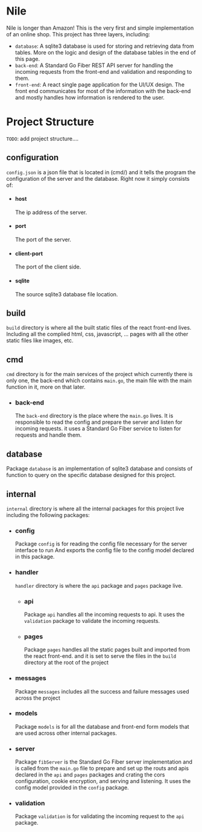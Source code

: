 <h1>Nile</h1>
Nile is longer than Amazon! This is the very first and simple implementation of an online shop. This project has three layers, including:   

- `database`: A sqlite3 database is used for storing and retrieving data from tables. More on the logic and design of the database tables in the end of this page.
- `back-end`: A Standard Go Fiber REST API server for handling the incoming requests from the front-end and validation and responding to them.
- `front-end`: A react single page application for the UI/UX design. The front end communicates for most of the information with the back-end and mostly handles how information is rendered to the user.

# Project Structure
`TODO`: add project structure....

## configuration
`config.json` is a json file that is located in (cmd/) and it tells the program the configuration of the server and the database. Right now it simply consists of:   
- #### host
    The ip address of the server.
- #### port   
    The port of the server.
- #### client-port
    The port of the client side.
- #### sqlite
    The source sqlite3 database file location.       
## build
`build` directory is where all the built static files of the react front-end lives. Including all the complied html, css, javascript, ... pages with all the other static files like images, etc.

## cmd
`cmd` directory is for the main services of the project which currently there is only one, the back-end which contains `main.go`, the main file with the main function in it, more on that later. 

- ### back-end
  The `back-end` directory is the place where the `main.go` lives. It is responsible to read the config and prepare the server and listen for incoming requests. it uses a Standard Go Fiber service to listen for requests and handle them.

## database
Package `database` is an implementation of sqlite3 database and consists of function
to query on the specific database designed for this project.

## internal
`internal` directory is where all the internal packages for this project live including the following packages:
- ### config
    Package `config` is for reading the config file necessary for the server interface to run
    And exports the config file to the config model declared in this package.
- ### handler
    `handler` directory is where the `api` package and `pages` package live.
    - ### api
        Package `api` handles all the incoming requests to api. It uses the `validation` package to validate the incoming requests. 
    - ### pages
        Package `pages` handles all the static pages built and imported from the react front-end. and it is set to serve the files in the `build` directory at the root of the project
- ### messages
    Package `messages` includes all the success and failure messages used across the project
- ### models
    Package `models` is for all the database and front-end form models that are used across other internal packages.
- ### server
    Package `fibServer` is the Standard Go Fiber server implementation and is called from the `main.go` file to prepare and set up the routs and apis declared in the `api` and `pages` packages and crating the cors configuration, cookie encryption, and serving and listening.
    It uses the config model provided in the `config` package.
- ### validation
    Package `validation` is for validating the incoming request to the `api` package.


      
    



